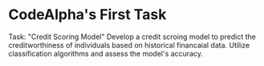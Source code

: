# CodeAlpha's First Task

Task: "Credit Scoring Model" Develop a credit scroing model to predict the creditworthiness of individuals based on historical financaial data.
Utilize classification algorithms and assess the model's accuracy. 